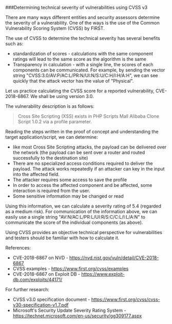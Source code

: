 ###Determining technical severity of vulnerabilities using CVSS v3

There are many ways different entities and security assessors determine the severity of a vulnerability. One of the ways is the use of the Common Vulnerability Scoring System (CVSS) by FIRST.

The use of CVSS to determine the technical severity has several benefits such as:

* standardization of scores - calculations with the same component ratings will lead to the same score as the algorithm is the same
* Transparency in calculation - with a single line, the scores of each components can be communicated. For example, by sending the vector string "CVSS:3.0/AV:P/AC:L/PR:N/UI:N/S:U/C:H/I:H/A:H", we can see quickly that the attack vector has the value of "Physical".

Let us practice calculating the CVSS score for a reported vulnerability, CVE-2018-6867. We shall be using version 3.0.

The vulnerability description is as follows:

>Cross Site Scripting (XSS) exists in PHP Scripts Mall Alibaba Clone Script 1.0.2 via a profile parameter.

Reading the steps written in the proof of concept and understanding the target application/script, we can determine:

* like most Cross Site Scripting attacks, the payload can be delivered over the network (the payload can be sent over a router and routed successfully to the destination site)
* There are no specialized access conditions required to deliver the payload. The attack works repeatedly if an attacker can key in the input into the affected field.
* The attacker requires some access to save the profile
* In order to access the affected component and be affected, some interaction is required from the user.
* Some sensitive information may be changed or read

Using this information, we can calculate a severity rating of 5.4 (regarded as a medium risk). For communication of the information above, we can easily use a single string "AV:N/AC:L/PR:L/UI:R/S:C/C:L/I:L/A:N" to communicate the score of the individual components (as above).

Using CVSS provides an objective technical perspective for vulnerabilities and testers should be familiar with how to calculate it.

References:

* CVE-2018-6867 on NVD - https://nvd.nist.gov/vuln/detail/CVE-2018-6867
* CVSS examples - https://www.first.org/cvss/examples
* CVE-2018-6867 on Exploit DB - https://www.exploit-db.com/exploits/44171/

For further research:

* CVSS v3.0 specification document - https://www.first.org/cvss/cvss-v30-specification-v1.7.pdf
* Microsoft's Security Update Severity Rating System - https://technet.microsoft.com/en-us/security/gg309177.aspx
